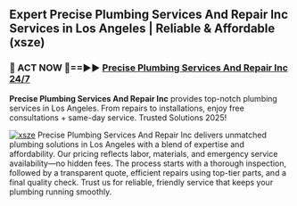 ## Expert Precise Plumbing Services And Repair Inc Services in Los Angeles | Reliable & Affordable (xsze)  

<h3>🚿 ACT NOW 🌟==►► <a href="https://tinyurl.com/2ne6vx2x" rel="nofollow">Precise Plumbing Services And Repair Inc 24/7</a></h3>

**Precise Plumbing Services And Repair Inc** provides top-notch plumbing services in Los Angeles. From repairs to installations, enjoy free consultations + same-day service. Trusted Solutions 2025!

[![xsze](https://i.imgur.com/4PFF4AK.jpeg)](https://tinyurl.com/2ne6vx2x)
Precise Plumbing Services And Repair Inc delivers unmatched plumbing solutions in Los Angeles with a blend of expertise and affordability. Our pricing reflects labor, materials, and emergency service availability—no hidden fees. The process starts with a thorough inspection, followed by a transparent quote, efficient repairs using top-tier parts, and a final quality check. Trust us for reliable, friendly service that keeps your plumbing running smoothly.